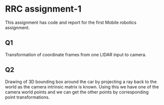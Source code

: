 # RRC assignment-1 

This assignment has code and report for the first Mobile robotics assignment.

## Q1
Transformation of coordinate frames from one LIDAR input to camera. 

## Q2
Drawing of 3D bounding box around the car by projecting a ray back to the world as the camera intrinsic matrix is known. Using this we have one of the camera world points and we can get the other points by corresponding point transformations.